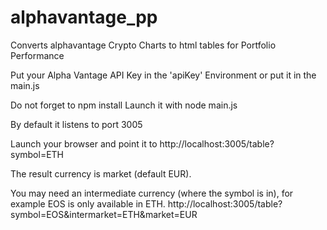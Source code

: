 # alphavantage_pp
Converts alphavantage Crypto Charts to html tables for Portfolio Performance

Put your Alpha Vantage API Key in the 'apiKey' Environment or put it in the main.js

Do not forget to npm install
Launch it with node main.js

By default it listens to port 3005

Launch your browser and point it to 
http://localhost:3005/table?symbol=ETH

The result currency is market (default EUR).

You may need an intermediate currency (where the symbol is in), for example EOS is only available in ETH.
http://localhost:3005/table?symbol=EOS&intermarket=ETH&market=EUR

